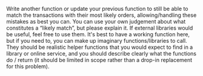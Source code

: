 Write another function or update your previous function to still be able to match the transactions with their most likely orders, allowing/handling these mistakes as best you can. You can use your own judgement about what constitutes a “likely match”, but please explain it.
If external libraries would be useful, feel free to use them. It's best to have a working function here, but if you need to, you can make up imaginary functions/libraries to call. They should be realistic helper functions that you would expect to find in a library or online service, and you should describe clearly what the functions do / return (it should be limited in scope rather than a drop-in replacement for this problem).
